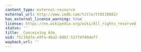 ```yaml
---
content_type: external-resource
external_url: http://www.imdb.com/title/tt0118882/
has_external_license_warning: true
license: https://en.wikipedia.org/wiki/All_rights_reserved
status: ''
title: _Conceiving Ada_
uid: f5c16d7a-e9fa-4ba2-8db7-51f74f49def7
wayback_url: ''
---
```

